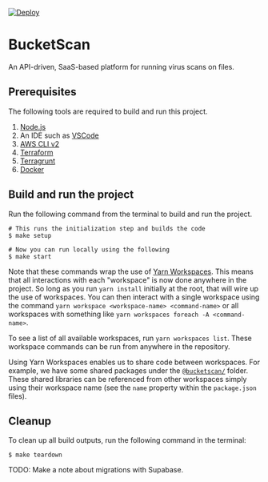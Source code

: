 [![Deploy](https://github.com/bucketscan/bucketscan/actions/workflows/deploy.yml/badge.svg?branch=main)](https://github.com/bucketscan/bucketscan/actions/workflows/deploy.yml)

# BucketScan

An API-driven, SaaS-based platform for running virus scans on files.

## Prerequisites

The following tools are required to build and run this project.

1. [Node.js](https://nodejs.org/en/download)
1. An IDE such as [VSCode](https://code.visualstudio.com/download)
1. [AWS CLI v2](https://docs.aws.amazon.com/cli/latest/userguide/getting-started-install.html)
1. [Terraform](https://developer.hashicorp.com/terraform/tutorials/aws-get-started/install-cli)
1. [Terragrunt](https://terragrunt.gruntwork.io/docs/getting-started/install/)
1. [Docker](https://docs.docker.com/desktop)

## Build and run the project

Run the following command from the terminal to build and run the project.

```shell
# This runs the initialization step and builds the code
$ make setup

# Now you can run locally using the following
$ make start
```

Note that these commands wrap the use of [Yarn Workspaces](https://classic.yarnpkg.com/lang/en/docs/workspaces/). This means that all interactions with each "workspace" is now done anywhere in the project. So long as you run `yarn install` initially at the root, that will wire up the use of workspaces. You can then interact with a single workspace using the command `yarn workspace <workspace-name> <command-name>` or all workspaces with something like `yarn workspaces foreach -A <command-name>`.

To see a list of all available workspaces, run `yarn workspaces list`. These workspace commands can be run from anywhere in the repository.

Using Yarn Workspaces enables us to share code between workspaces. For example, we have some shared packages under the [`@bucketscan/`](@bucketscan/) folder. These shared libraries can be referenced from other workspaces simply using their workspace name (see the `name` property within the `package.json` files).

## Cleanup

To clean up all build outputs, run the following command in the terminal:

```shell
$ make teardown
```

TODO: Make a note about migrations with Supabase.
